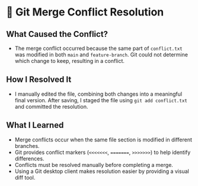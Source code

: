 # 📌 Git Merge Conflict Resolution

## What Caused the Conflict?

- The merge conflict occurred because the same part of `conflict.txt` was modified in both `main` and `feature-branch`. Git could not determine which change to keep, resulting in a conflict.

## How I Resolved It

- I manually edited the file, combining both changes into a meaningful final version. After saving, I staged the file using `git add conflict.txt` and committed the resolution.

## What I Learned

- Merge conflicts occur when the same file section is modified in different branches.
- Git provides conflict markers (`<<<<<<<`, `=======`, `>>>>>>>`) to help identify differences.
- Conflicts must be resolved manually before completing a merge.
- Using a Git desktop client makes resolution easier by providing a visual diff tool.
